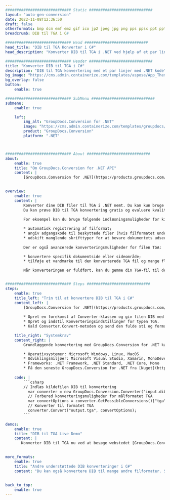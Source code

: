```yaml
---
############################# Static ############################
layout: "auto-gen-conversion"
date: 2022-11-08T12:36:50
draft: false
otherformats: bmp dcm emf emz gif ico jp2 jpeg jpg png pps ppsx ppt pptx psb psd svg svgz tga tif tiff webp wmf wmz
breadcrumb: DIB til TGA i C#

############################# Head ############################
head_title: "DIB til TGA Konverter i C#"
head_description: "Konverter DIB til TGA i .NET ved hjælp af et par linjer kode. Brug GroupDocs Document Conversion API til at konvertere over 160 filformater."

############################# Header ############################
title: "Konverter DIB til TGA i C#"
description: "DIB til TGA konvertering med et par linjer med .NET kode"
bg_image: "https://cms.admin.containerize.com/templates/aspose/App_Themes/V3/images/bg/header1.png"
bg_overlay: false
button:
    enable: true

############################# SubMenu ############################
submenu:
    enable: true

    left:
        img_alt: "GroupDocs.Conversion for .NET"
        image: "https://cms.admin.containerize.com/templates/groupdocs/images/product-logos/90x90-noborder/groupdocs-conversion-net.png"
        product: "GroupDocs.Conversion"
        platform: ".NET"



############################# About ############################
about:
    enable: true
    title: "Om GroupDocs.Conversion for .NET API"
    content: |
        [GroupDocs.Conversion for .NET](https://products.groupdocs.com/conversion/net/) kan bruges til at konvertere Microsoft Word, Excel, PowerPoint, PDF, Visio og andre formater. GroupDocs.Conversion er en selvstændig API, der er velegnet til back-end og interne systemer, hvor høj ydeevne er påkrævet. Det afhænger ikke af nogen software som Microsoft eller Open Office.
    

overview:
    enable: true
    content: |
        Konverter dine DIB filer til TGA i .NET nemt. Du kan kun bruge et par C# kodelinjer i enhver platform efter eget valg, såsom - Windows, Linux, macOS.
        Du kan prøve DIB til TGA konvertering gratis og evaluere kvaliteten af ​​konverteringsresultaterne. Sammen med simple filkonverteringsscenarier kan du prøve mere avancerede muligheder for at indlæse kilden DIB fil og for at gemme output TGA resultat. 
        
        For eksempel kan du bruge følgende indlæsningsmuligheder for kilden DIB:

        * automatisk registrering af filformat;
        * angiv adgangskode til beskyttede filer (hvis filformatet understøtter det);
        * udskift manglende skrifttyper for at bevare dokumentets udseende.
        
        Der er også avancerede konverteringsmuligheder for filen TGA:

        * konvertere specifik dokumentside eller sideområde;
        * tilføje et vandmærke til den konverterede TGA fil og mange flere.

        Når konverteringen er fuldført, kan du gemme din TGA-fil til den lokale filsti eller ethvert tredjepartslager som FTP, Amazon S3, Google Drive, Dropbox osv. Bemærk venligst - for at konvertere DIB til {{ TO}} er der ikke behov for yderligere software installeret - som MS Office, Open Office, Adobe Acrobat Reader osv.


############################# Steps ############################
steps:
    enable: true
    title_left: "Trin til at konvertere DIB til TGA i C#"
    content_left: |
        [GroupDocs.Conversion for .NET](https://products.groupdocs.com/conversion/net/) gør det nemt for udviklere at konvertere en DIB fil til TGA med et par linjer kode.
        
        * Opret en forekomst af Converter-klassen og giv filen DIB med den fulde sti
        * Opret og indstil Konverteringsindstillinger for typen TGA.
        * Kald Converter.Convert-metoden og send den fulde sti og format (TGA) som en parameter

    title_right: "Systemkrav"
    content_right: |
        Grundlæggende konvertering med GroupDocs.Conversion for .NET kan udføres med nogle få enkle trin. Vores API'er understøttes på alle større platforme og operativsystemer. Før du udfører koden nedenfor, skal du sørge for, at du har følgende forudsætninger installeret på dit system.

        * Operativsystemer: Microsoft Windows, Linux, MacOS
        * Udviklingsmiljøer: Microsoft Visual Studio, Xamarin, MonoDevelop
        * Frameworks: .NET Framework, .NET Standard, .NET Core, Mono
        * Få den seneste GroupDocs.Conversion for .NET fra [Nuget](https://www.nuget.org/packages/groupdocs.conversion)
         
    code: |
        ```csharp    
        // Indlæs kildefilen DIB til konvertering
          var converter = new GroupDocs.Conversion.Converter("input.dib");
          // Forbered konverteringsmuligheder for målformatet TGA
          var convertOptions = converter.GetPossibleConversions()["tga"].ConvertOptions;
          // Konverter til formatet TGA
          converter.Convert("output.tga", convertOptions);
        ```

demos:
    enable: true
    title: "DIB til TGA Live Demo"
    content: |
       Konverter DIB til TGA nu ved at besøge webstedet [GroupDocs.Conversion App](https://products.groupdocs.app/conversion/family). Online demo har følgende fordele
          

more_formats:
    enable: true
    title: "Andre understøttede DIB konverteringer i C#"
    content: "Du kan også konvertere DIB til mange andre filformater. Se venligst listen nedenfor."
       
       
back_to_top:
    enable: true
---
```

